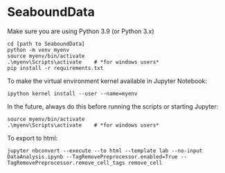# SeaboundData

Make sure you are using Python 3.9 (or Python 3.x)

    cd [path to SeaboundData]
    python -m venv myenv
    source myenv/bin/activate
    .\myenv\Scripts\activate    # *for windows users* 
    pip install -r requirements.txt

To make the virtual environment kernel available in Jupyter Notebook:

    ipython kernel install --user --name=myenv
        
In the future, always do this before running the scripts or starting Jupyter:

    source myenv/bin/activate
    .\myenv\Scripts\activate    # *for windows users*




To export to html:

    jupyter nbconvert --execute --to html --template lab --no-input DataAnalysis.ipynb --TagRemovePreprocessor.enabled=True --TagRemovePreprocessor.remove_cell_tags remove_cell